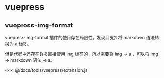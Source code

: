 # vuepress

## vuepress-img-format

vuepress-img-format 插件的使用存在局限性，发现只支持将 markdown 语法转换为 a 标签。

但是代码中还存在许多直接使用 img 标签的，所以需要将 img -> a ，可以将 img -> markdown 语法 -> a。

<<< @/docs/tools/vuepress/extension.js
